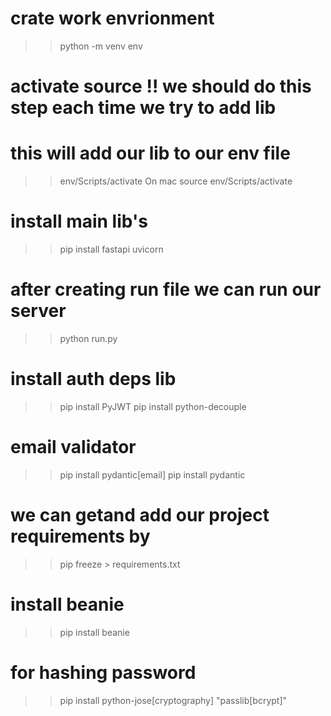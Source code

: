 # crate work envrionment
>> python -m venv env
# activate source !! we should do this step each time we try to add lib
# this will add our lib to our env file 
>>  env/Scripts/activate
On mac
>> source  env/Scripts/activate
# install main  lib's
>> pip install fastapi uvicorn 

# after creating run file we can run our server
>> python run.py

# install auth deps lib
>> pip install PyJWT
>> pip install python-decouple

# email validator
>> pip install pydantic[email]
>> pip install pydantic

# we can getand add our project requirements by 
>> pip freeze > requirements.txt

# install beanie 
>>  pip install  beanie

# for hashing password
>> pip install python-jose[cryptography] "passlib[bcrypt]"





